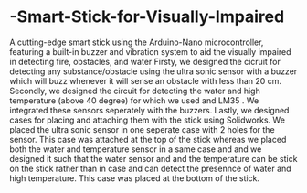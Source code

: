 # -Smart-Stick-for-Visually-Impaired
A cutting-edge smart stick using the Arduino-Nano microcontroller, featuring a built-in buzzer and vibration system to aid the visually impaired in detecting fire, obstacles, and water
Firsty, we designed the cicruit for detecting any substance/obstacle using the ultra sonic sensor with a buzzer which will buzz whenever it will sense an obstacle with less than 20 cm.
Secondly, we designed the circuit for detecting the water and high temperature (above 40 degree) for which we used and LM35 . We integrated these sensors seperately with the buzzers. 
Lastly, we designed cases for placing and attaching them with the stick using Solidworks.
We placed the ultra sonic sensor in one seperate case with 2 holes for the sensor. This case was attached at the top of the stick whereas we placed both the water and temperature sensor in a same case and and we designed it such that the water sensor and and the temperature can be stick on the stick rather than in case and can detect the presennce of water and high temperature. This case was placed at the bottom of the stick.
